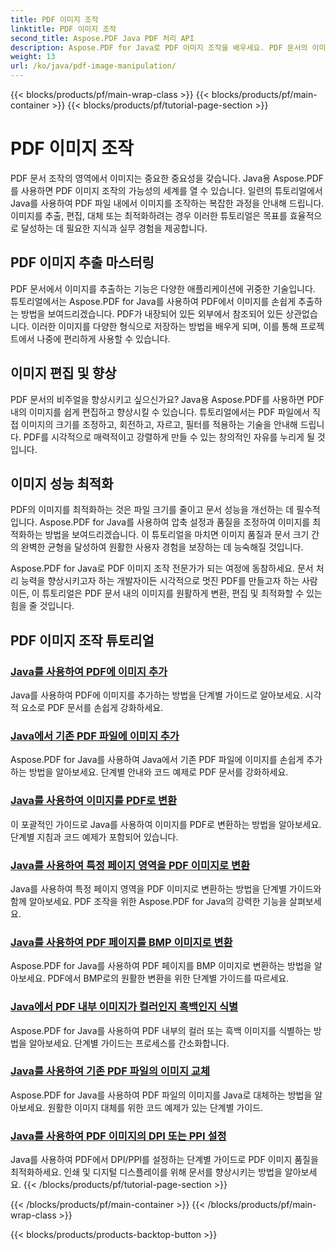 ```yaml
---
title: PDF 이미지 조작
linktitle: PDF 이미지 조작
second_title: Aspose.PDF Java PDF 처리 API
description: Aspose.PDF for Java로 PDF 이미지 조작을 배우세요. PDF 문서의 이미지를 손쉽게 변환, 편집 및 최적화하세요.
weight: 13
url: /ko/java/pdf-image-manipulation/
---
```


{{< blocks/products/pf/main-wrap-class >}}
{{< blocks/products/pf/main-container >}}
{{< blocks/products/pf/tutorial-page-section >}}

# PDF 이미지 조작


PDF 문서 조작의 영역에서 이미지는 중요한 중요성을 갖습니다. Java용 Aspose.PDF를 사용하면 PDF 이미지 조작의 가능성의 세계를 열 수 있습니다. 일련의 튜토리얼에서 Java를 사용하여 PDF 파일 내에서 이미지를 조작하는 복잡한 과정을 안내해 드립니다. 이미지를 추출, 편집, 대체 또는 최적화하려는 경우 이러한 튜토리얼은 목표를 효율적으로 달성하는 데 필요한 지식과 실무 경험을 제공합니다.

## PDF 이미지 추출 마스터링

PDF 문서에서 이미지를 추출하는 기능은 다양한 애플리케이션에 귀중한 기술입니다. 튜토리얼에서는 Aspose.PDF for Java를 사용하여 PDF에서 이미지를 손쉽게 추출하는 방법을 보여드리겠습니다. PDF가 내장되어 있든 외부에서 참조되어 있든 상관없습니다. 이러한 이미지를 다양한 형식으로 저장하는 방법을 배우게 되며, 이를 통해 프로젝트에서 나중에 편리하게 사용할 수 있습니다.

## 이미지 편집 및 향상

PDF 문서의 비주얼을 향상시키고 싶으신가요? Java용 Aspose.PDF를 사용하면 PDF 내의 이미지를 쉽게 편집하고 향상시킬 수 있습니다. 튜토리얼에서는 PDF 파일에서 직접 이미지의 크기를 조정하고, 회전하고, 자르고, 필터를 적용하는 기술을 안내해 드립니다. PDF를 시각적으로 매력적이고 강렬하게 만들 수 있는 창의적인 자유를 누리게 될 것입니다.

## 이미지 성능 최적화

PDF의 이미지를 최적화하는 것은 파일 크기를 줄이고 문서 성능을 개선하는 데 필수적입니다. Aspose.PDF for Java를 사용하여 압축 설정과 품질을 조정하여 이미지를 최적화하는 방법을 보여드리겠습니다. 이 튜토리얼을 마치면 이미지 품질과 문서 크기 간의 완벽한 균형을 달성하여 원활한 사용자 경험을 보장하는 데 능숙해질 것입니다.

Aspose.PDF for Java로 PDF 이미지 조작 전문가가 되는 여정에 동참하세요. 문서 처리 능력을 향상시키고자 하는 개발자이든 시각적으로 멋진 PDF를 만들고자 하는 사람이든, 이 튜토리얼은 PDF 문서 내의 이미지를 원활하게 변환, 편집 및 최적화할 수 있는 힘을 줄 것입니다.

## PDF 이미지 조작 튜토리얼
### [Java를 사용하여 PDF에 이미지 추가](./add-image-to-pdf-using-java/)
Java를 사용하여 PDF에 이미지를 추가하는 방법을 단계별 가이드로 알아보세요. 시각적 요소로 PDF 문서를 손쉽게 강화하세요.
### [Java에서 기존 PDF 파일에 이미지 추가](./add-image-to-an-existing-pdf-file-in-java/)
Aspose.PDF for Java를 사용하여 Java에서 기존 PDF 파일에 이미지를 손쉽게 추가하는 방법을 알아보세요. 단계별 안내와 코드 예제로 PDF 문서를 강화하세요.
### [Java를 사용하여 이미지를 PDF로 변환](./convert-an-image-to-pdf-using-java/)
이 포괄적인 가이드로 Java를 사용하여 이미지를 PDF로 변환하는 방법을 알아보세요. 단계별 지침과 코드 예제가 포함되어 있습니다.
### [Java를 사용하여 특정 페이지 영역을 PDF 이미지로 변환](./convert-particular-page-region-to-image-in-pdf-using-java/)
Java를 사용하여 특정 페이지 영역을 PDF 이미지로 변환하는 방법을 단계별 가이드와 함께 알아보세요. PDF 조작을 위한 Aspose.PDF for Java의 강력한 기능을 살펴보세요.
### [Java를 사용하여 PDF 페이지를 BMP 이미지로 변환](./convert-pdf-pages-to-bmp-image-using-java/)
Aspose.PDF for Java를 사용하여 PDF 페이지를 BMP 이미지로 변환하는 방법을 알아보세요. PDF에서 BMP로의 원활한 변환을 위한 단계별 가이드를 따르세요.
### [Java에서 PDF 내부 이미지가 컬러인지 흑백인지 식별](./identify-if-image-inside-pdf-is-colored-or-black-and-white-in-java/)
Aspose.PDF for Java를 사용하여 PDF 내부의 컬러 또는 흑백 이미지를 식별하는 방법을 알아보세요. 단계별 가이드는 프로세스를 간소화합니다.
### [Java를 사용하여 기존 PDF 파일의 이미지 교체](./replace-image-in-existing-pdf-file-using-java/)
Aspose.PDF for Java를 사용하여 PDF 파일의 이미지를 Java로 대체하는 방법을 알아보세요. 원활한 이미지 대체를 위한 코드 예제가 있는 단계별 가이드.
### [Java를 사용하여 PDF 이미지의 DPI 또는 PPI 설정](./setting-dpi-or-ppi-of-images-in-pdf-using-java/)
Java를 사용하여 PDF에서 DPI/PPI를 설정하는 단계별 가이드로 PDF 이미지 품질을 최적화하세요. 인쇄 및 디지털 디스플레이를 위해 문서를 향상시키는 방법을 알아보세요.
{{< /blocks/products/pf/tutorial-page-section >}}

{{< /blocks/products/pf/main-container >}}
{{< /blocks/products/pf/main-wrap-class >}}

{{< blocks/products/products-backtop-button >}}
